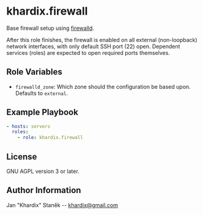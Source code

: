 # khardix.firewall

Base firewall setup using [firewalld](https://firewalld.org/).

After this role finishes, the firewall is enabled on all external (non-loopback)
network interfaces, with only default SSH port (22) open.
Dependent services (roles) are expected to open required ports themselves.

## Role Variables

-   `firewalld_zone`: Which zone should the configuration be based upon.
    Defaults to `external`.

## Example Playbook

```yaml
- hosts: servers
  roles:
    - role: khardix.firewall
```

## License

GNU AGPL version 3 or later.

## Author Information

Jan "Khardix" Staněk -- <khardix@gmail.com>
